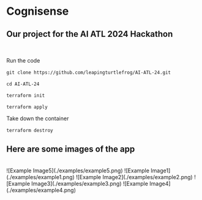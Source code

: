# Cognisense
## Our project for the AI ATL 2024 Hackathon

<br />

Run the code

```
git clone https://github.com/leapingturtlefrog/AI-ATL-24.git
```

```
cd AI-ATL-24
```

```
terraform init
```

```
terraform apply
```

Take down the container

```
terraform destroy
```


## Here are some images of the app
<br />
![Example Image5](./examples/example5.png)
![Example Image1](./examples/example1.png)
![Example Image2](./examples/example2.png)
![Example Image3](./examples/example3.png)
![Example Image4](./examples/example4.png)


